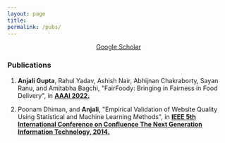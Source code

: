 ```yaml
---
layout: page
title: 
permalink: /pubs/
---
```


<p align="center">
<a href = "https://scholar.google.com/citations?user=mnoyw8MAAAAJ&hl=en">Google Scholar</a>
</p>


### Publications
1. **Anjali Gupta**, Rahul Yadav, Ashish Nair, Abhijnan Chakraborty, Sayan Ranu, and Amitabha Bagchi, "FairFoody: Bringing in Fairness in Food Delivery", in **[AAAI 2022.](http://arxiv.org/abs/2203.08849)**

2. Poonam Dhiman, and **Anjali**, "Empirical Validation of Website Quality
Using Statistical and Machine Learning Methods", in **[IEEE 5th International Conference on Confluence The Next Generation Information Technology, 2014.](http://ieeexplore.ieee.org/document/6949363)**


